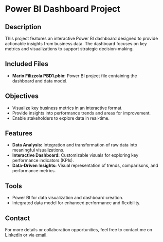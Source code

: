 # Power BI Dashboard Project

## Description
This project features an interactive Power BI dashboard designed to provide actionable insights from business data. The dashboard focuses on key metrics and visualizations to support strategic decision-making.

## Included Files
- **Mario Filizzola PBD1.pbix:** Power BI project file containing the dashboard and data model.

## Objectives
- Visualize key business metrics in an interactive format.  
- Provide insights into performance trends and areas for improvement.  
- Enable stakeholders to explore data in real-time.

## Features
- **Data Analysis:** Integration and transformation of raw data into meaningful visualizations.  
- **Interactive Dashboard:** Customizable visuals for exploring key performance indicators (KPIs).  
- **Data-Driven Insights:** Visual representation of trends, comparisons, and performance metrics.

## Tools
- Power BI for data visualization and dashboard creation.  
- Integrated data model for enhanced performance and flexibility.

## Contact
For more details or collaboration opportunities, feel free to contact me on [LinkedIn](https://www.linkedin.com/in/mariofilizzola/) or via [email](mailto:filizzolamario@gmail.com).
